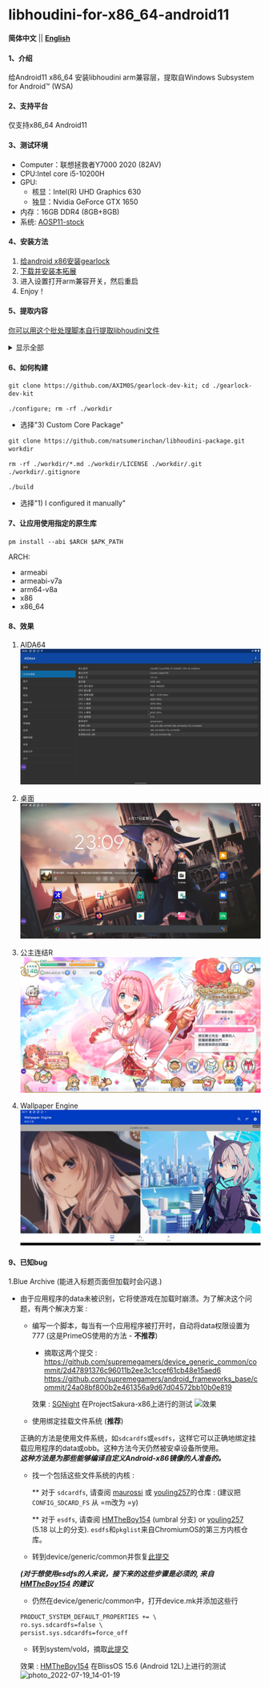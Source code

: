 # libhoudini-for-x86_64-android11

 **简体中文** || [ **English** ](README.md)

#### 1、介绍
给Android11 x86_64 安装libhoudini arm兼容层，提取自Windows Subsystem for Android™️ (WSA)

#### 2、支持平台
仅支持x86_64 Android11

#### 3、测试环境

- Computer：联想拯救者Y7000 2020 (82AV)
- CPU:Intel core i5-10200H
- GPU:
  + 核显：Intel(R) UHD Graphics 630
  + 独显：Nvidia GeForce GTX 1650
- 内存：16GB DDR4 (8GB+8GB)
- 系统: [AOSP11-stock](https://sourceforge.net/projects/blissos-dev/files/Android-Generic/PC/aosp/stock/11/)

#### 4、安装方法
 
1.  [给android x86安装gearlock](https://wiki.supreme-gamers.com/gearlock/user-guide/installation-and-updating/)
2.  [下载并安装本拓展](https://github.com/natsumerinchan/libhoudini-for-x86_64-android11/releases)
3.  进入设置打开arm兼容开关，然后重启
4.  Enjoy！

#### 5、提取内容

[你可以用这个批处理脚本自行提取libhoudini文件](https://gist.github.com/natsumerinchan/b7a44acadfa66d0e07ead299423695c4)

<details>
<summary>显示全部</summary>

1. Arm_32(armeabi,armeabi-v7a)
- /system/bin/houdini
- /system/bin/arm/linker
- /system/lib/libhoudini.so
- /system/lib/arm/*

1. Arm_64(arm64-v8a)
- /system/bin/houdini64
- /system/bin/arm64/linker64
- /system/lib64/libhoudini.so
- /system/lib64/arm64/*

</details>

#### 6、如何构建

```
git clone https://github.com/AXIM0S/gearlock-dev-kit; cd ./gearlock-dev-kit
```

```
./configure; rm -rf ./workdir
```
- 选择"3) Custom Core Package"

```
git clone https://github.com/natsumerinchan/libhoudini-package.git workdir
```

```
rm -rf ./workdir/*.md ./workdir/LICENSE ./workdir/.git ./workdir/.gitignore
```

```
./build
```
- 选择"1) I configured it manually"

#### 7、让应用使用指定的原生库

`pm install --abi $ARCH $APK_PATH `

ARCH:
 - armeabi
 - armeabi-v7a
 - arm64-v8a
 - x86
 - x86_64

#### 8、效果
1. AIDA64
![输入图片说明](https://raw.githubusercontent.com/natsumerinchan/My_Own_Drawing_Bed/main/libhoudini-for-x86_64-android11/AIDA64.png)

2. 桌面
![输入图片说明](https://raw.githubusercontent.com/natsumerinchan/My_Own_Drawing_Bed/main/libhoudini-for-x86_64-android11/Desktop.png)

3. 公主连结R
![输入图片说明](https://raw.githubusercontent.com/natsumerinchan/My_Own_Drawing_Bed/main/libhoudini-for-x86_64-android11/PCR.png)

4. Wallpaper Engine
![输入图片说明](https://raw.githubusercontent.com/natsumerinchan/My_Own_Drawing_Bed/main/libhoudini-for-x86_64-android11/Wallpaper_Engine.png)

#### 9、已知bug
1.Blue Archive (能进入标题页面但加载时会闪退.)
- 由于应用程序的data未被识别，它将使游戏在加载时崩溃。为了解决这个问题，有两个解决方案 :
  + 编写一个脚本，每当有一个应用程序被打开时，自动将data权限设置为777 (这是PrimeOS使用的方法 - **不推荐**)
    * 摘取这两个提交 :
    https://github.com/supremegamers/device_generic_common/commit/2d47891376c96011b2ee3c1ccef61cb48e15aed6
    https://github.com/supremegamers/android_frameworks_base/commit/24a08bf800b2e461356a9d67d04572bb10b0e819
   
    效果 : [SGNight](https://github.com/SGNight) 在ProjectSakura-x86上进行的测试
   ![效果](https://cdn.discordapp.com/attachments/631759304097267712/967155258985943090/IMG_20220423_013402.jpg)
   
   + 使用绑定挂载文件系统 (**推荐**)
   
   正确的方法是使用文件系统，如`sdcardfs`或`esdfs`，这样它可以正确地绑定挂载应用程序的data或obb。这种方法今天仍然被安卓设备所使用。      
   ***这种方法是为那些能够编译自定义Android-x86镜像的人准备的。***

     * 找一个包括这些文件系统的内核 :
        
        ** 对于 `sdcardfs`, 请查阅 [maurossi](https://github.com/maurossi/linux) 或 [youling257](https://github.com/youling257/android-mainline)的仓库 : 
        (建议把 `CONFIG_SDCARD_FS` 从 =m改为 =y)
        
        ** 对于 `esdfs`, 请查阅 [HMTheBoy154](https://github.com/hmtheboy154/Darkmatter-kernel) (umbral 分支) or [youling257](https://github.com/youling257/android-mainline) (5.18 以上的分支). `esdfs`和`pkglist`来自ChromiumOS的第三方内核仓库。
        
    * 转到device/generic/common并恢复[此提交](https://github.com/supremegamers/device_generic_common/commit/ff34d6d549f026156188cf1467f26628e5cac658)
    
    ***(对于想使用esdfs的人来说，接下来的这些步骤是必须的, 来自 [HMTheBoy154](https://github.com/hmtheboy154/) 的建议***
    * 仍然在device/generic/common中，打开device.mk并添加这些行 
    ```
    PRODUCT_SYSTEM_DEFAULT_PROPERTIES += \
    ro.sys.sdcardfs=false \
    persist.sys.sdcardfs=force_off
    ```
    
    * 转到system/vold，摘取[此提交](https://github.com/supremegamers/platform_system_vold/commit/17ab73250d5acee423bd98fc885f87783baf9bd7) 
    
    效果 : [HMTheBoy154](https://github.com/hmtheboy154) 在BlissOS 15.6 (Android 12L)上进行的测试
    ![photo_2022-07-19_14-01-19](https://user-images.githubusercontent.com/39849246/179693211-a6a711a0-a968-418e-bfb0-aef289d34f54.jpg)





